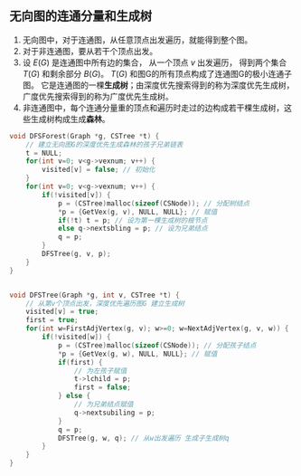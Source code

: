 ## 无向图的连通分量和生成树
1. 无向图中，对于连通图，从任意顶点出发遍历，就能得到整个图。
2. 对于非连通图，要从若干个顶点出发。
3. 设 $E(G)$ 是连通图中所有边的集合， 从一个顶点 $v$ 出发遍历， 得到两个集合 $T(G)$ 和剩余部分 $B(G)$。 $T(G)$ 和图G的所有顶点构成了连通图G的极小连通子图。 它是连通图的一棵**生成树**；由深度优先搜索得到的称为深度优先生成树，广度优先搜索得到的称为广度优先生成树。
4. 非连通图中，每个连通分量重的顶点和遍历时走过的边构成若干棵生成树，这些生成树构成生成**森林**。


```c
void DFSForest(Graph *g, CSTree *t) {
    // 建立无向图G的深度优先生成森林的孩子兄弟链表
    t = NULL;
    for(int v=0; v<g->vexnum; v++) {
        visited[v] = false; // 初始化
    }
    for(int v=0; v<g->vexnum; v++) {
        if(!visited[v]) {
            p = (CSTree)malloc(sizeof(CSNode)); // 分配树结点
            *p = {GetVex(g, v), NULL, NULL}; // 赋值
            if(!t) t = p; // 设为第一棵生成树的根节点
            else q->nextsbling = p; // 设为兄弟结点
            q = p;
        }
        DFSTree(g, v, p);
    }
}


void DFSTree(Graph *g, int v, CSTree *t) {
    // 从第v个顶点出发，深度优先遍历图G 建立生成树
    visited[v] = true;
    first = true;
    for(int w=FirstAdjVertex(g, v); w>=0; w=NextAdjVertex(g, v, w)) {
        if(!visited[w]) {
            p = (CSTree)malloc(sizeof(CSNode)); // 分配孩子结点
            *p = {GetVex(g, w), NULL, NULL}; // 赋值
            if(first) {
                // 为左孩子赋值
                t->lchild = p;
                first = false;
            } else {
                // 为兄弟结点赋值
                q->nextsubiling = p;
            }
            q = p;
            DFSTree(g, w, q); // 从w出发遍历 生成子生成树q
        }
    }
}
```